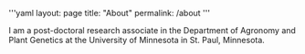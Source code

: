 '''yaml
layout: page
title: "About"
permalink: /about
'''

I am a post-doctoral research associate in the Department of Agronomy and Plant Genetics at the University of Minnesota in St. Paul, Minnesota.
